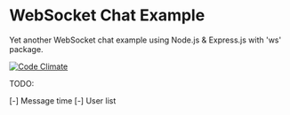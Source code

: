# WebSocket Chat Example

Yet another WebSocket chat example using Node.js & Express.js with 'ws' package.

[![Code Climate](https://codeclimate.com/github/hisener/ws-chat-example/badges/gpa.svg)](https://codeclimate.com/github/hisener/ws-chat-example)

TODO:

  [-] Message time
  [-] User list
